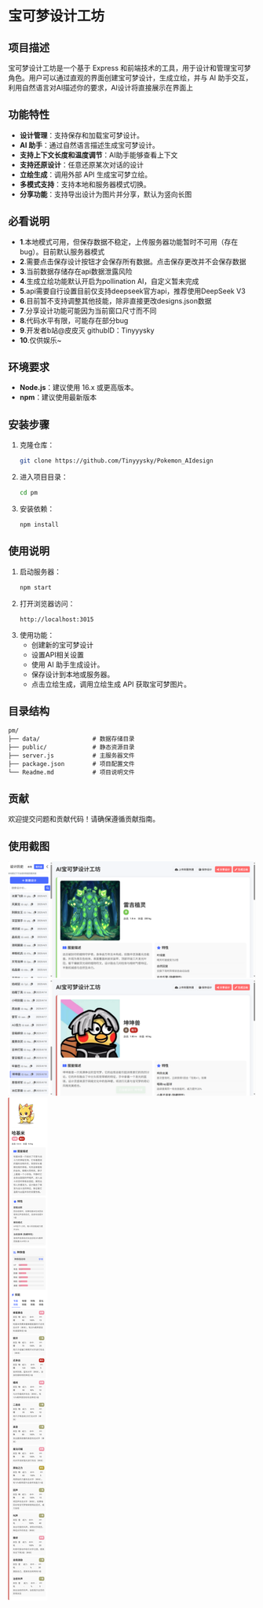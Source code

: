 # 宝可梦设计工坊

## 项目描述
宝可梦设计工坊是一个基于 Express 和前端技术的工具，用于设计和管理宝可梦角色。用户可以通过直观的界面创建宝可梦设计，生成立绘，并与 AI 助手交互，利用自然语言对AI描述你的要求，AI设计将直接展示在界面上

## 功能特性
- **设计管理**：支持保存和加载宝可梦设计。
- **AI 助手**：通过自然语言描述生成宝可梦设计。
- **支持上下文长度和温度调节**：AI助手能够查看上下文
- **支持还原设计**：任意还原某次对话的设计
- **立绘生成**：调用外部 API 生成宝可梦立绘。
- **多模式支持**：支持本地和服务器模式切换。
- **分享功能**：支持导出设计为图片并分享，默认为竖向长图


## 必看说明
- **1**.本地模式可用，但保存数据不稳定，上传服务器功能暂时不可用（存在bug）。目前默认服务器模式
- **2**.需要点击保存设计按钮才会保存所有数据。点击保存更改并不会保存数据
- **3**.当前数据存储存在api数据泄露风险
- **4**.生成立绘功能默认开启为pollination AI，自定义暂未完成
- **5**.api需要自行设置目前仅支持deepseek官方api，推荐使用DeepSeek V3
- **6**.目前暂不支持调整其他技能，除非直接更改designs.json数据
- **7**.分享设计功能可能因为当前窗口尺寸而不同
- **8**.代码水平有限，可能存在部分bug
- **9**.开发者b站@皮皮灭 githubID：Tinyyysky
- **10**.仅供娱乐~

## 环境要求
- **Node.js**：建议使用 16.x 或更高版本。
- **npm**：建议使用最新版本

## 安装步骤
1. 克隆仓库：
   ```bash
   git clone https://github.com/Tinyyysky/Pokemon_AIdesign
   ```
2. 进入项目目录：
   ```bash
   cd pm
   ```
3. 安装依赖：
   ```bash
   npm install
   ```

## 使用说明
1. 启动服务器：
   ```bash
   npm start
   ```
2. 打开浏览器访问：
   ```
   http://localhost:3015
   ```
3. 使用功能：
   - 创建新的宝可梦设计
   - 设置API相关设置
   - 使用 AI 助手生成设计。
   - 保存设计到本地或服务器。
   - 点击立绘生成，调用立绘生成 API 获取宝可梦图片。

## 目录结构
```
pm/
├── data/               # 数据存储目录
├── public/             # 静态资源目录
├── server.js           # 主服务器文件
├── package.json        # 项目配置文件
└── Readme.md           # 项目说明文件
```

## 贡献
欢迎提交问题和贡献代码！请确保遵循贡献指南。

## 使用截图
![图1](/public/images/示例1.png)
![图2](/public/images/示例2.png)
![分享](/public/images/哈基米.png)